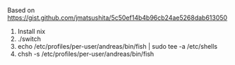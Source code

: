 Based on https://gist.github.com/jmatsushita/5c50ef14b4b96cb24ae5268dab613050

1) Install nix
2) ./switch
3) echo /etc/profiles/per-user/andreas/bin/fish | sudo tee -a /etc/shells
4) chsh -s /etc/profiles/per-user/andreas/bin/fish
